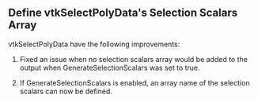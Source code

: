 ## Define vtkSelectPolyData's Selection Scalars Array

vtkSelectPolyData have the following improvements:

1) Fixed an issue when no selection scalars array would be added to the output when GenerateSelectionScalars was set to true.

2) If GenerateSelectionScalars is enabled, an array name of the selection scalars can now be defined.
